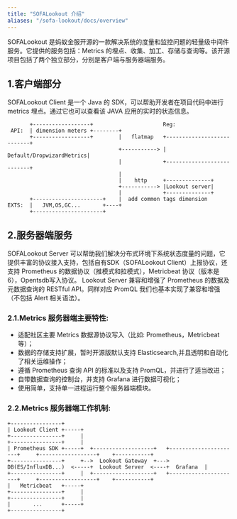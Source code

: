 ```yaml
---
title: "SOFALookout 介绍"
aliases: "/sofa-lookout/docs/overview"
---
```


SOFALookout 是蚂蚁金服开源的一款解决系统的度量和监控问题的轻量级中间件服务。它提供的服务包括：Metrics 的埋点、收集、加工、存储与查询等。该开源项目包括了两个独立部分，分别是客户端与服务器端服务。

## 1.客户端部分

SOFALookout Client 是一个 Java 的 SDK，可以帮助开发者在项目代码中进行 metrics 埋点。通过它也可以查看该 JAVA 应用的实时的状态信息。

```
       +------------------+                      Reg:
 API:  | dimension meters +--------+
       +------------------+        |   flatmap   +---------------------------+
                                   +-----------> |  Default/DropwizardMetrics|
                                   |             +---------------------------+
                                   |
                                   |    http     +--------------+
                                   +-----------> |Lookout server|
                                   |             +--------------+
       +----------------------+    |  add common tags dimension
EXTS:  |   JVM,OS,GC...       +----+
       +----------------------+

```

## 2.服务器端服务

SOFALookout Server 可以帮助我们解决分布式环境下系统状态度量的问题，它提供丰富的协议接入支持，包括自有SDK（SOFALookout Client）上报协议，还支持 Prometheus 的数据协议（推模式和拉模式），Metricbeat 协议（版本是6），Opentsdb写入协议。
Lookout Server 兼容和增强了 Prometheus 的数据及元数据查询的 RESTful API。同样对应 PromQL 我们也基本实现了兼容和增强（不包括 Alert 相关语法）。

### 2.1.Metrics 服务器端主要特性:

- 适配社区主要 Metrics 数据源协议写入（比如: Prometheus，Metricbeat等）；
- 数据的存储支持扩展，暂时开源版默认支持 Elasticsearch,并且透明和自动化了相关运维操作；
- 遵循 Prometheus 查询 API 的标准以及支持 PromQL，并进行了适当改进；
- 自带数据查询的控制台，并支持 Grafana 进行数据可视化；
- 使用简单，支持单一进程运行整个服务器端模块。

### 2.2.Metrics 服务器端工作机制:

```
+----------------+
| Lookout Client +-----+
+----------------+     |
+----------------+     |
| Prometheus SDK +-----+  +-------------------+   +----------------------+     +------------------+    +-----------+
+----------------+     +-->  Lookout Gateway  +--->  DB(ES/InfluxDB...)  <-----+  Lookout Server  <----+  Grafana  |
+----------------+     |  +-------------------+   +----------------------+     +------------------+    +-----------+
|   Metricbeat   +-----+
+----------------+     |
+----------------+     |
|       ...      +-----+
+----------------+
```
